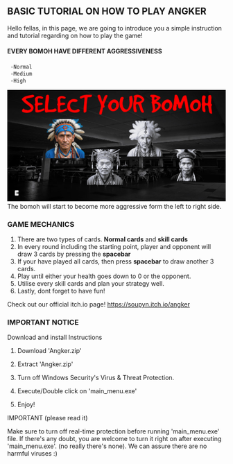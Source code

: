 ## BASIC TUTORIAL ON HOW TO PLAY ANGKER ##

Hello fellas, in this page, we are going to introduce you a simple instruction and tutorial regarding on how to play the game!

#### EVERY BOMOH HAVE DIFFERENT AGGRESSIVENESS ####
     -Normal 
     -Medium
     -High

![Reference](/assets/Screenshot_1.png)
The bomoh will start to become more aggressive form the left to right side.

### GAME MECHANICS ###
1. There are two types of cards. **Normal cards** and **skill cards**
2. In every round including the starting point, player and opponent will draw 3 cards by pressing the **spacebar**
3. If your have played all cards, then press **spacebar** to draw another 3 cards.
4. Play until either your health goes down to 0 or the opponent.
5. Utilise every skill cards and plan your strategy well.
6. Lastly, dont forget to have fun!


Check out our official itch.io page!
https://soupyn.itch.io/angker


### IMPORTANT NOTICE ##
Download and install Instructions

1. Download 'Angker.zip'

2. Extract 'Angker.zip'

3. Turn off Windows Security's  Virus & Threat Protection.
4. Execute/Double click on 'main_menu.exe'

5. Enjoy!

IMPORTANT (please read it)

Make sure to turn off real-time protection before running 'main_menu.exe' file.  If there's any doubt, you are welcome to turn it right on after executing 'main_menu.exe'. (no really there's none).  We can assure there are no harmful viruses :)​
